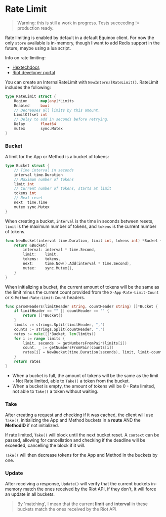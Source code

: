 # Rate Limit

> Warning: this is still a work in progress. Tests succeeding != production ready.

Rate limiting is enabled by default in a default Equinox client. For now the only `store` available is in-memory, though I want to add Redis support in the future, maybe using a lua script.

Info on rate limiting:

- [Hextechdocs](https://hextechdocs.dev/rate-limiting/)
- [Riot developer portal](https://developer.riotgames.com/docs/portal#web-apis_rate-limiting)

You can create an InternalRateLimit with `NewInternalRateLimit()`. RateLimit includes the following:

```go
type RateLimit struct {
	Region  	map[any]*Limits
	Enabled 	bool
	// Decreases all limits by this amount.
	LimitOffset int
	// Delay to add in seconds before retrying.
	Delay       float64
	mutex       sync.Mutex
}
```

### Bucket

A limit for the App or Method is a bucket of tokens:

```go
type Bucket struct {
	// Time interval in seconds
	interval time.Duration
	// Maximum number of tokens
	limit int
	// Current number of tokens, starts at limit
	tokens int
	// Next reset
	next  time.Time
	mutex sync.Mutex
}
```

When creating a bucket, `interval` is the time in seconds between resets, `limit` is the maximum number of tokens, and `tokens` is the current number of tokens.

```go
func NewBucket(interval time.Duration, limit int, tokens int) *Bucket {
	return &Bucket{
		interval: interval * time.Second,
		limit:    limit,
		tokens:   tokens,
		next:     time.Now().Add(interval * time.Second),
		mutex:    sync.Mutex{},
	}
}
```

When initializing a bucket, the current amount of tokens will be the same as the limit minus the current count provided from the `X-App-Rate-Limit-Count` or `X-Method-Rate-Limit-Count` headers.

```go
func parseHeaders(limitHeader string, countHeader string) []*Bucket {
	if limitHeader == "" || countHeader == "" {
		return []*Bucket{}
	}
	limits := strings.Split(limitHeader, ",")
	counts := strings.Split(countHeader, ",")
	rates := make([]*Bucket, len(limits))
	for i := range limits {
		limit, seconds := getNumbersFromPair(limits[i])
		count, _ := getNumbersFromPair(counts[i])
		rates[i] = NewBucket(time.Duration(seconds), limit, limit-count)
	}
	return rates
}
```

- When a bucket is full, the amount of tokens will be the same as the limit - Not Rate limited, able to `Take()` a token from the bucket.
- When a bucket is empty, the amount of tokens will be 0 - Rate limited, not able to `Take()` a token without waiting.

### Take

After creating a request and checking if it was cached, the client will use `Take()`, initializing the App and Method buckets in a **route** AND the **MethodID** if not initialized.

If rate limited, `Take()` will block until the next bucket reset. A `context` can be passed, allowing for cancellation and checking if the deadline will be exceeded, cancelling the block if it will.

`Take()` will then decrease tokens for the App and Method in the buckets by one.

### Update

After receiving a response, `Update()` will verify that the current buckets in-memory match the ones received by the Riot API, if they don't, it will force an update in all buckets.

> By 'matching', I mean that the current **limit** and **interval** in these buckets match the ones received by the Riot API.
